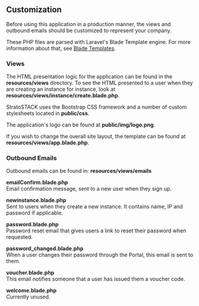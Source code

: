 ## Customization

Before using this application in a production manner, the views and outbound emails should be customized to represent your company.

These PHP files are parsed with Laravel's Blade Template engine.  For more information about that, see [Blade Templates](https://laravel.com/docs/5.1/blade).

### Views

The HTML presentation logic for the application can be found in the **resources/views** directory.  To see the HTML presented to a user when they are creating an instance for instance, look at **resources/views/instance/create.blade.php**.

StratoSTACK uses the Bootstrap CSS framework and a number of custom stylesheets located in **public/css**.

The application's logo can be found at ****public/img/logo.png****.

If you wish to change the overall site layout, the template can be found at **resources/views/app.blade.php**.

### Outbound Emails

Outbound emails can be found in: **resources/views/emails**

**emailConfirm.blade.php**  
Email confirmation message, sent to a new user when they sign up.

**newinstance.blade.php**  
Sent to users when they create a new instance.  It contains name, IP and password if applicable.

**password.blade.php**  
Password reset email that gives users a link to reset their password when requested.

**password_changed.blade.php**  
When a user changes their password through the Portal, this email is sent to them.

**voucher.blade.php**  
This email notifies someone that a user has issued them a voucher code.

**welcome.blade.php**  
Currently unused.